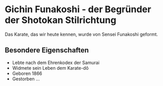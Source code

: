 # Gichin Funakoshi - der Begründer der Shotokan Stilrichtung

Das Karate, das wir heute kennen, wurde von Sensei Funakoshi geformt.

## Besondere Eigenschaften
* Lebte nach dem Ehrenkodex der Samurai
* Widmete sein Leben dem Karate-dô
* Geboren 1866
* Gestorben ...
